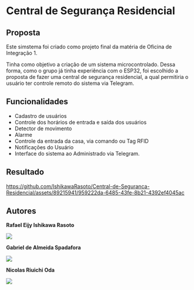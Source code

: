 # Central de Segurança Residencial

## Proposta

Este simstema foi criado como projeto final da matéria de Oficina de Integração 1.

Tinha como objetivo a criação de um sistema microcontrolado. Dessa forma, como o grupo já tinha experiência com o ESP32, foi escolhido a proposta de fazer uma central de segurança residencial, a qual permitiria o usuário ter controle remoto do sistema via Telegram.

## Funcionalidades

* Cadastro de usuários
* Controle dos horários de entrada e saída dos usuários
* Detector de movimento
* Alarme
* Controle da entrada da casa, via comando ou Tag RFID
* Notificações do Usuário
* Interface do sistema ao Administrado via Telegram.

## Resultado

https://github.com/IshikawaRasoto/Central-de-Seguranca-Residencial/assets/89215941/959222da-6485-43fe-8b21-4392ef4045ac

## Autores

**Rafael Eijy Ishikawa Rasoto** 

<a href="https://github.com/IshikawaRasoto"><img src="https://img.shields.io/badge/GitHub-100000?style=for-the-badge&logo=github&logoColor=white"></a>

**Gabriel de Almeida Spadafora** 

<a href="https://github.com/GabrielSpdf"><img src="https://img.shields.io/badge/GitHub-100000?style=for-the-badge&logo=github&logoColor=white"></a>

**Nicolas Riuichi Oda** 

<a href="https://github.com/Awesteads"><img src="https://img.shields.io/badge/GitHub-100000?style=for-the-badge&logo=github&logoColor=white"></a>
